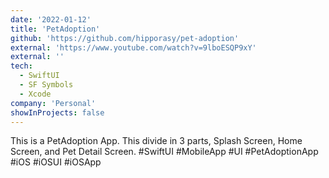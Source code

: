 ```yaml
---
date: '2022-01-12'
title: 'PetAdoption'
github: 'https://github.com/hipporasy/pet-adoption'
external: 'https://www.youtube.com/watch?v=9lboESQP9xY'
external: ''
tech:
  - SwiftUI
  - SF Symbols
  - Xcode
company: 'Personal'
showInProjects: false
---
```


This is a PetAdoption App.
This divide in 3 parts, Splash Screen, Home Screen, and Pet Detail Screen.
#SwiftUI #MobileApp #UI #PetAdoptionApp #iOS #iOSUI #iOSApp
